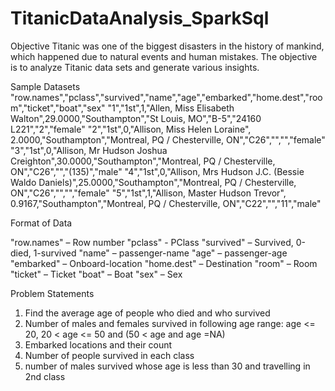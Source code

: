 # TitanicDataAnalysis_SparkSql
Objective
Titanic was one of the biggest disasters in the history of mankind, which happened due to natural events and human mistakes. The objective is
to analyze Titanic data sets and generate various insights.

Sample Datasets
"row.names","pclass","survived","name","age","embarked","home.dest","room","ticket","boat","sex"
"1","1st",1,"Allen, Miss Elisabeth Walton",29.0000,"Southampton","St Louis, MO","B-5","24160 L221","2","female"
"2","1st",0,"Allison, Miss Helen Loraine", 2.0000,"Southampton","Montreal, PQ / Chesterville, ON","C26","","","female"
"3","1st",0,"Allison, Mr Hudson Joshua Creighton",30.0000,"Southampton","Montreal, PQ / Chesterville, ON","C26","","(135)","male"
"4","1st",0,"Allison, Mrs Hudson J.C. (Bessie Waldo Daniels)",25.0000,"Southampton","Montreal, PQ / Chesterville, ON","C26","","","female"
"5","1st",1,"Allison, Master Hudson Trevor", 0.9167,"Southampton","Montreal, PQ / Chesterville, ON","C22","","11","male"

Format of Data

"row.names" – Row number
"pclass" - PClass
"survived" – Survived, 0-died, 1-survived
"name" – passenger-name
"age" – passenger-age
"embarked" – Onboard-location
"home.dest" – Destination
"room" – Room
"ticket" – Ticket
"boat" – Boat
"sex" – Sex

Problem Statements
1. Find the average age of people who died and who survived
2. Number of males and females survived in following age range: age <= 20, 20 < age <= 50 and (50 < age and age =NA)
3. Embarked locations and their count
4. Number of people survived in each class
5. number of males survived whose age is less than 30 and travelling in 2nd class
